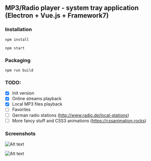 ## MP3/Radio player - system tray application (Electron + Vue.js + Framework7)

### Installation
`npm install`

`npm start`

### Packaging
`npm run build`

### TODO:
- [x] Init version
- [x] Online streams playback
- [x] Local MP3 files playback
- [ ] Favorites
- [ ] German radio stations (http://www.radio.de/local-stations)
- [ ] More fancy stuff and CSS3 animations (https://cssanimation.rocks)

### Screenshots

![Alt text](https://github.com/vlewin/electron-tray-player/blob/master/images/Screenshot.png?raw=true "Optional Title")

![Alt text](https://github.com/vlewin/electron-tray-player/blob/master/images/Screenshot2.png?raw=true "Optional Title")
